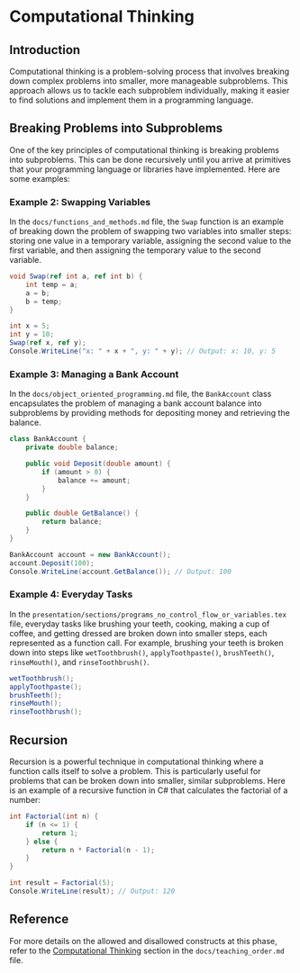 # Computational Thinking

## Introduction
Computational thinking is a problem-solving process that involves breaking down complex problems into smaller, more manageable subproblems. This approach allows us to tackle each subproblem individually, making it easier to find solutions and implement them in a programming language.

## Breaking Problems into Subproblems
One of the key principles of computational thinking is breaking problems into subproblems. This can be done recursively until you arrive at primitives that your programming language or libraries have implemented. Here are some examples:

### Example 2: Swapping Variables
In the `docs/functions_and_methods.md` file, the `Swap` function is an example of breaking down the problem of swapping two variables into smaller steps: storing one value in a temporary variable, assigning the second value to the first variable, and then assigning the temporary value to the second variable.
```csharp
void Swap(ref int a, ref int b) {
    int temp = a;
    a = b;
    b = temp;
}

int x = 5;
int y = 10;
Swap(ref x, ref y);
Console.WriteLine("x: " + x + ", y: " + y); // Output: x: 10, y: 5
```

### Example 3: Managing a Bank Account
In the `docs/object_oriented_programming.md` file, the `BankAccount` class encapsulates the problem of managing a bank account balance into subproblems by providing methods for depositing money and retrieving the balance.
```csharp
class BankAccount {
    private double balance;

    public void Deposit(double amount) {
        if (amount > 0) {
            balance += amount;
        }
    }

    public double GetBalance() {
        return balance;
    }
}

BankAccount account = new BankAccount();
account.Deposit(100);
Console.WriteLine(account.GetBalance()); // Output: 100
```

### Example 4: Everyday Tasks
In the `presentation/sections/programs_no_control_flow_or_variables.tex` file, everyday tasks like brushing your teeth, cooking, making a cup of coffee, and getting dressed are broken down into smaller steps, each represented as a function call. For example, brushing your teeth is broken down into steps like `wetToothbrush()`, `applyToothpaste()`, `brushTeeth()`, `rinseMouth()`, and `rinseToothbrush()`.
```csharp
wetToothbrush();
applyToothpaste();
brushTeeth();
rinseMouth();
rinseToothbrush();
```

## Recursion
Recursion is a powerful technique in computational thinking where a function calls itself to solve a problem. This is particularly useful for problems that can be broken down into smaller, similar subproblems. Here is an example of a recursive function in C# that calculates the factorial of a number:
```csharp
int Factorial(int n) {
    if (n <= 1) {
        return 1;
    } else {
        return n * Factorial(n - 1);
    }
}

int result = Factorial(5);
Console.WriteLine(result); // Output: 120
```

## Reference
For more details on the allowed and disallowed constructs at this phase, refer to the [Computational Thinking](teaching_order.md#computational-thinking) section in the `docs/teaching_order.md` file.
